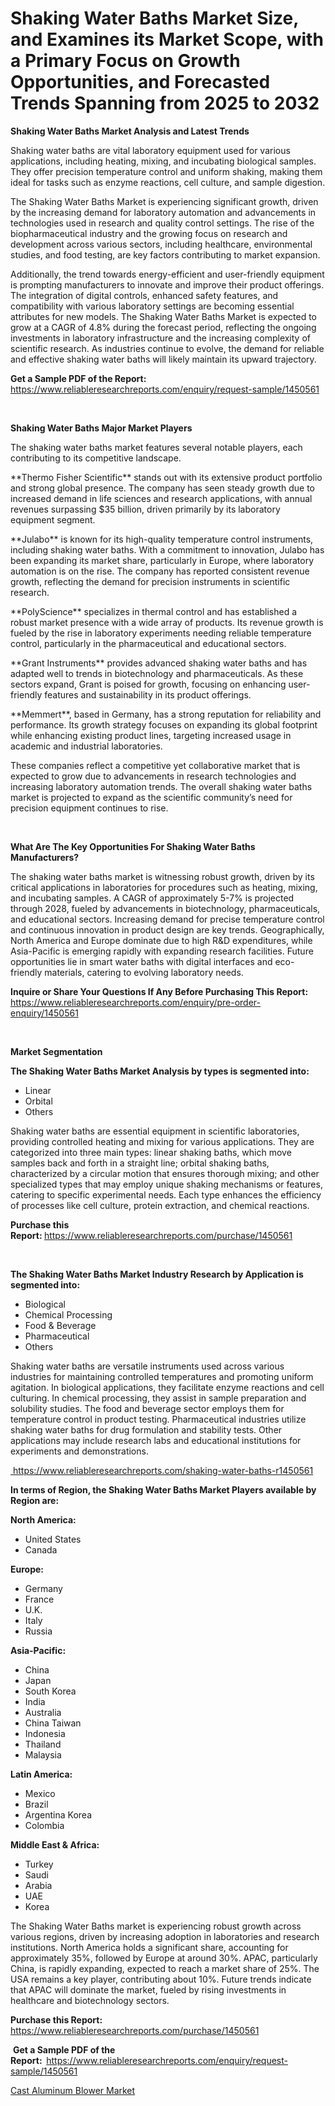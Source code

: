 <p><h1>Shaking Water Baths Market Size, and Examines its Market Scope, with a Primary Focus on Growth Opportunities, and Forecasted Trends Spanning from 2025 to 2032</h1></p><p><strong>Shaking Water Baths Market Analysis and Latest Trends</strong></p>
<p><p>Shaking water baths are vital laboratory equipment used for various applications, including heating, mixing, and incubating biological samples. They offer precision temperature control and uniform shaking, making them ideal for tasks such as enzyme reactions, cell culture, and sample digestion.</p><p>The Shaking Water Baths Market is experiencing significant growth, driven by the increasing demand for laboratory automation and advancements in technologies used in research and quality control settings. The rise of the biopharmaceutical industry and the growing focus on research and development across various sectors, including healthcare, environmental studies, and food testing, are key factors contributing to market expansion.</p><p>Additionally, the trend towards energy-efficient and user-friendly equipment is prompting manufacturers to innovate and improve their product offerings. The integration of digital controls, enhanced safety features, and compatibility with various laboratory settings are becoming essential attributes for new models. The Shaking Water Baths Market is expected to grow at a CAGR of 4.8% during the forecast period, reflecting the ongoing investments in laboratory infrastructure and the increasing complexity of scientific research. As industries continue to evolve, the demand for reliable and effective shaking water baths will likely maintain its upward trajectory.</p></p>
<p><strong>Get a Sample PDF of the Report:&nbsp;</strong> <a href="https://www.reliableresearchreports.com/enquiry/request-sample/1450561?utm_campaign=2292&utm_medium=2&utm_source=Github&utm_content=ia&utm_term=11042025&utm_id=shaking-water-baths">https://www.reliableresearchreports.com/enquiry/request-sample/1450561</a></p>
<p>&nbsp;</p>
<p><strong>Shaking Water Baths Major Market Players</strong></p>
<p><p>The shaking water baths market features several notable players, each contributing to its competitive landscape. </p><p>**Thermo Fisher Scientific** stands out with its extensive product portfolio and strong global presence. The company has seen steady growth due to increased demand in life sciences and research applications, with annual revenues surpassing $35 billion, driven primarily by its laboratory equipment segment.</p><p>**Julabo** is known for its high-quality temperature control instruments, including shaking water baths. With a commitment to innovation, Julabo has been expanding its market share, particularly in Europe, where laboratory automation is on the rise. The company has reported consistent revenue growth, reflecting the demand for precision instruments in scientific research.</p><p>**PolyScience** specializes in thermal control and has established a robust market presence with a wide array of products. Its revenue growth is fueled by the rise in laboratory experiments needing reliable temperature control, particularly in the pharmaceutical and educational sectors.</p><p>**Grant Instruments** provides advanced shaking water baths and has adapted well to trends in biotechnology and pharmaceuticals. As these sectors expand, Grant is poised for growth, focusing on enhancing user-friendly features and sustainability in its product offerings.</p><p>**Memmert**, based in Germany, has a strong reputation for reliability and performance. Its growth strategy focuses on expanding its global footprint while enhancing existing product lines, targeting increased usage in academic and industrial laboratories.</p><p>These companies reflect a competitive yet collaborative market that is expected to grow due to advancements in research technologies and increasing laboratory automation trends. The overall shaking water baths market is projected to expand as the scientific community’s need for precision equipment continues to rise.</p></p>
<p>&nbsp;</p>
<p><strong>What Are The Key Opportunities For Shaking Water Baths Manufacturers?</strong></p>
<p><p>The shaking water baths market is witnessing robust growth, driven by its critical applications in laboratories for procedures such as heating, mixing, and incubating samples. A CAGR of approximately 5-7% is projected through 2028, fueled by advancements in biotechnology, pharmaceuticals, and educational sectors. Increasing demand for precise temperature control and continuous innovation in product design are key trends. Geographically, North America and Europe dominate due to high R&D expenditures, while Asia-Pacific is emerging rapidly with expanding research facilities. Future opportunities lie in smart water baths with digital interfaces and eco-friendly materials, catering to evolving laboratory needs.</p></p>
<p><strong>Inquire or Share Your Questions If Any Before Purchasing This Report:</strong> <a href="https://www.reliableresearchreports.com/enquiry/pre-order-enquiry/1450561?utm_campaign=2292&utm_medium=2&utm_source=Github&utm_content=ia&utm_term=11042025&utm_id=shaking-water-baths">https://www.reliableresearchreports.com/enquiry/pre-order-enquiry/1450561</a></p>
<p>&nbsp;</p>
<p><strong>Market Segmentation</strong></p>
<p><strong>The Shaking Water Baths Market Analysis by types is segmented into:</strong></p>
<p><ul><li>Linear</li><li>Orbital</li><li>Others</li></ul></p>
<p><p>Shaking water baths are essential equipment in scientific laboratories, providing controlled heating and mixing for various applications. They are categorized into three main types: linear shaking baths, which move samples back and forth in a straight line; orbital shaking baths, characterized by a circular motion that ensures thorough mixing; and other specialized types that may employ unique shaking mechanisms or features, catering to specific experimental needs. Each type enhances the efficiency of processes like cell culture, protein extraction, and chemical reactions.</p></p>
<p><strong>Purchase this Report:&nbsp;</strong><a href="https://www.reliableresearchreports.com/purchase/1450561?utm_campaign=2292&utm_medium=2&utm_source=Github&utm_content=ia&utm_term=11042025&utm_id=shaking-water-baths">https://www.reliableresearchreports.com/purchase/1450561</a></p>
<p>&nbsp;</p>
<p><strong>The Shaking Water Baths Market Industry Research by Application is segmented into:</strong></p>
<p><ul><li>Biological</li><li>Chemical Processing</li><li>Food & Beverage</li><li>Pharmaceutical</li><li>Others</li></ul></p>
<p><p>Shaking water baths are versatile instruments used across various industries for maintaining controlled temperatures and promoting uniform agitation. In biological applications, they facilitate enzyme reactions and cell culturing. In chemical processing, they assist in sample preparation and solubility studies. The food and beverage sector employs them for temperature control in product testing. Pharmaceutical industries utilize shaking water baths for drug formulation and stability tests. Other applications may include research labs and educational institutions for experiments and demonstrations.</p></p>
<p><a href="https://www.reliableresearchreports.com/shaking-water-baths-r1450561?utm_campaign=2292&utm_medium=2&utm_source=Github&utm_content=ia&utm_term=11042025&utm_id=shaking-water-baths">&nbsp;https://www.reliableresearchreports.com/shaking-water-baths-r1450561</a></p>
<p><strong>In terms of Region, the Shaking Water Baths Market Players available by Region are:</strong></p>
<p>
    <p> <strong> North America: </strong>
        <ul>
            <li>United States</li>
            <li>Canada</li>
        </ul>
        </p> 
    <p> <strong> Europe: </strong>
        <ul>
            <li>Germany</li>
            <li>France</li>
            <li>U.K.</li>
            <li>Italy</li>
            <li>Russia</li>
        </ul>
        </p> 
    <p> <strong> Asia-Pacific: </strong>
        <ul>
            <li>China</li>
            <li>Japan</li>
            <li>South Korea</li>
            <li>India</li>
            <li>Australia</li>
            <li>China Taiwan</li>
            <li>Indonesia</li>
            <li>Thailand</li>
            <li>Malaysia</li>
        </ul>
        </p> 
    <p> <strong> Latin America: </strong>
        <ul>
            <li>Mexico</li>
            <li>Brazil</li>
            <li>Argentina Korea</li>
            <li>Colombia</li>
        </ul>
        </p> 
    <p> <strong> Middle East & Africa: </strong>
        <ul>
            <li>Turkey</li>
            <li>Saudi</li>
            <li>Arabia</li>
            <li>UAE</li>
            <li>Korea</li>
        </ul>
    </p>
    </p>
<p><p>The Shaking Water Baths market is experiencing robust growth across various regions, driven by increasing adoption in laboratories and research institutions. North America holds a significant share, accounting for approximately 35%, followed by Europe at around 30%. APAC, particularly China, is rapidly expanding, expected to reach a market share of 25%. The USA remains a key player, contributing about 10%. Future trends indicate that APAC will dominate the market, fueled by rising investments in healthcare and biotechnology sectors.</p></p>
<p><strong>Purchase this Report: </strong><a href="https://www.reliableresearchreports.com/purchase/1450561?utm_campaign=2292&utm_medium=2&utm_source=Github&utm_content=ia&utm_term=11042025&utm_id=shaking-water-baths">https://www.reliableresearchreports.com/purchase/1450561</a></p>
<p>&nbsp;<strong>Get a Sample PDF of the Report:&nbsp;&nbsp;</strong><a href="https://www.reliableresearchreports.com/enquiry/request-sample/1450561?utm_campaign=2292&utm_medium=2&utm_source=Github&utm_content=ia&utm_term=11042025&utm_id=shaking-water-baths">https://www.reliableresearchreports.com/enquiry/request-sample/1450561</a></p>
<p><strong></strong></p>
<p><p><a href="https://github.com/leolamarnal9/Market-Research-Report-List-1/blob/main/cast-aluminum-blower-market.md?utm_campaign=2292&utm_medium=2&utm_source=Github&utm_content=ia&utm_term=11042025&utm_id=shaking-water-baths">Cast Aluminum Blower Market</a></p></p>